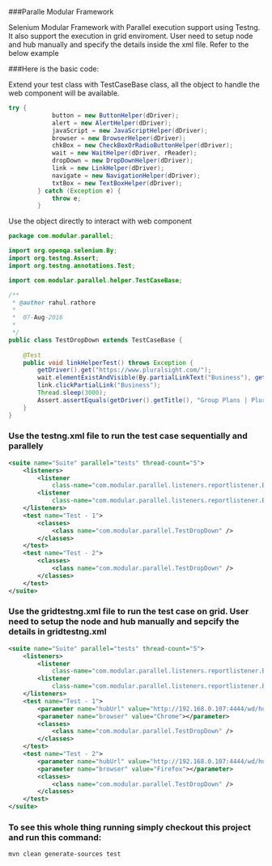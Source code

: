 ###Paralle Modular Framework

Selenium Modular Framework with Parallel execution support using Testng.
It also support the execution in grid enviroment.
User need to setup node and hub manually and specify the details inside the xml file.
Refer to the below example

###Here is the basic code:

Extend your test class with TestCaseBase class, all the object to handle the web component will be available.

```java
try {
			button = new ButtonHelper(dDriver);
			alert = new AlertHelper(dDriver);
			javaScript = new JavaScriptHelper(dDriver);
			browser = new BrowserHelper(dDriver);
			chkBox = new CheckBoxOrRadioButtonHelper(dDriver);
			wait = new WaitHelper(dDriver, rReader);
			dropDown = new DropDownHelper(dDriver);
			link = new LinkHelper(dDriver);
			navigate = new NavigationHelper(dDriver);
			txtBox = new TextBoxHelper(dDriver);
		} catch (Exception e) {
			throw e;
		}
```

Use the object directly to interact with web component

```java
package com.modular.parallel;

import org.openqa.selenium.By;
import org.testng.Assert;
import org.testng.annotations.Test;

import com.modular.parallel.helper.TestCaseBase;

/**
 * @author rahul.rathore
 *	
 *	07-Aug-2016
 *
 */
public class TestDropDown extends TestCaseBase {
	
	@Test
	public void linkHelperTest() throws Exception {
		getDriver().get("https://www.pluralsight.com/");
		wait.elementExistAndVisible(By.partialLinkText("Business"), getConfigReader().getExplicitWait(), 250);
		link.clickPartialLink("Business");
		Thread.sleep(3000);
		Assert.assertEquals(getDriver().getTitle(), "Group Plans | Pluralsight");
	}
}
```

### Use the testng.xml file to run the test case sequentially and parallely 

```xml
<suite name="Suite" parallel="tests" thread-count="5">
	<listeners>
		<listener
			class-name="com.modular.parallel.listeners.reportlistener.ExcelReportListener" />
		<listener
			class-name="com.modular.parallel.listeners.reportlistener.ExtentReportListener" />
	</listeners>
	<test name="Test - 1">
		<classes>
			<class name="com.modular.parallel.TestDropDown" />
		</classes>
	</test>
	<test name="Test - 2">
		<classes>
			<class name="com.modular.parallel.TestDropDown" />
		</classes>
	</test>
</suite>
```

### Use the gridtestng.xml file to run the test case on grid. User need to setup the node and hub manually and sepcify the details in gridtestng.xml

```xml
<suite name="Suite" parallel="tests" thread-count="5">
	<listeners>
		<listener
			class-name="com.modular.parallel.listeners.reportlistener.ExcelReportListener" />
		<listener
			class-name="com.modular.parallel.listeners.reportlistener.ExtentReportListener" />
	</listeners>
	<test name="Test - 1">
		<parameter name="hubUrl" value="http://192.168.0.107:4444/wd/hub" />
		<parameter name="browser" value="Chrome"></parameter>
		<classes>
			<class name="com.modular.parallel.TestDropDown" />
		</classes>
	</test>
	<test name="Test - 2">
		<parameter name="hubUrl" value="http://192.168.0.107:4444/wd/hub" />
		<parameter name="browser" value="Firefox"></parameter>
		<classes>
			<class name="com.modular.parallel.TestDropDown" />
		</classes>
	</test>
</suite> 
```

### To see this whole thing running simply checkout this project and run this command:

`mvn clean generate-sources test`
